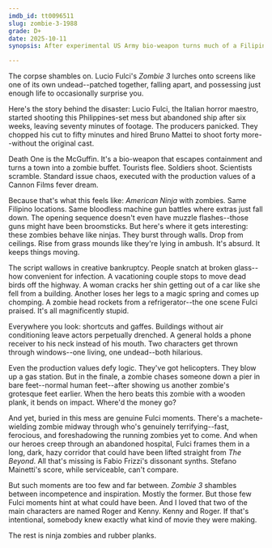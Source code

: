 ```yaml
---
imdb_id: tt0096511
slug: zombie-3-1988
grade: D+
date: 2025-10-11
synopsis: After experimental US Army bio-weapon turns much of a Filipino town into flesh-eating zombies, scientists rush to find a cure, while the military fights to contain the outbreak and assorted tourists struggle to stay alive.

---
```


The corpse shambles on. Lucio Fulci's _Zombie 3_ lurches onto screens like one of its own undead--patched together, falling apart, and possessing just enough life to occasionally surprise you.

Here's the story behind the disaster: Lucio Fulci, the Italian horror maestro, started shooting this Philippines-set mess but abandoned ship after six weeks, leaving seventy minutes of footage. The producers panicked. They chopped his cut to fifty minutes and hired Bruno Mattei to shoot forty more--without the original cast.

Death One is the McGuffin. It's a bio-weapon that escapes containment and turns a town into a zombie buffet. Tourists flee. Soldiers shoot. Scientists scramble. Standard issue chaos, executed with the production values of a Cannon Films fever dream.

Because that's what this feels like: <span data-imdb-id="tt0088708">_American Ninja_</span> with zombies. Same Filipino locations. Same bloodless machine gun battles where extras just fall down. The opening sequence doesn't even have muzzle flashes--those guns might have been broomsticks. But here's where it gets interesting: these zombies behave like ninjas. They burst through walls. Drop from ceilings. Rise from grass mounds like they're lying in ambush. It's absurd. It keeps things moving.

The script wallows in creative bankruptcy. People snatch at broken glass--how convenient for infection.  A vacationing couple stops to move dead birds off the highway. A woman cracks her shin getting out of a car like she fell from a building. Another loses her legs to a magic spring and comes up chomping. A zombie head rockets from a refrigerator--the one scene Fulci praised. It's all magnificently stupid.

Everywhere you look: shortcuts and gaffes. Buildings without air conditioning leave actors perpetually drenched. A general holds a phone receiver to his neck instead of his mouth. Two characters get thrown through windows--one living, one undead--both hilarious.

Even the production values defy logic. They've got helicopters. They blow up a gas station. But in the finale, a zombie chases someone down a pier in bare feet--normal human feet--after showing us another zombie's grotesque feet earlier. When the hero beats this zombie with a wooden plank, it bends on impact. Where'd the money go?

And yet, buried in this mess are genuine Fulci moments. There's a machete-wielding zombie midway through who's genuinely terrifying--fast, ferocious, and foreshadowing the running zombies yet to come. And when our heroes creep through an abandoned hospital, Fulci frames them in a long, dark, hazy corridor that could have been lifted straight from <span data-imdb-id="tt0082307">_The Beyond_</span>. All that's missing is Fabio Frizzi's dissonant synths. Stefano Mainetti's score, while serviceable, can't compare.

But such moments are too few and far between. _Zombie 3_ shambles between incompetence and inspiration. Mostly the former. But those few Fulci moments hint at what could have been. And I loved that two of the main characters are named Roger and Kenny. Kenny and Roger. If that's intentional, somebody knew exactly what kind of movie they were making.

The rest is ninja zombies and rubber planks.
